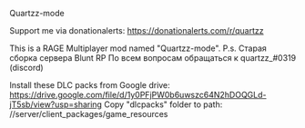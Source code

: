 Quartzz-mode

Support me via donationalerts: https://donationalerts.com/r/quartzz

This is a RAGE Multiplayer mod named "Quartzz-mode".
P.s. Старая сборка сервера Blunt RP
По всем вопросам обращаться к quartzz_#0319 (discord)

Install these DLC packs from Google drive:
https://drive.google.com/file/d/1y0PFjPW0b6uwszc64N2hDOQGLd-jT5sb/view?usp=sharing
Copy "dlcpacks" folder to path: //server/client_packages/game_resources
